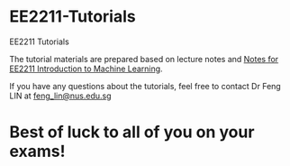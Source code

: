 # EE2211-Tutorials
EE2211 Tutorials

The tutorial materials are prepared based on lecture notes and [Notes for EE2211 Introduction to Machine Learning](https://vyftan.github.io/papers/ee2211book.pdf).

If you have any questions about the tutorials, feel free to contact Dr Feng LIN at feng_lin@nus.edu.sg 


# Best of luck to all of you on your exams!

